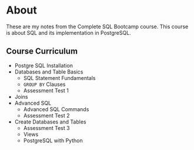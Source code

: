 # About

These are my notes from the Complete SQL Bootcamp course. This course is about SQL and its implementation in PostgreSQL.

## Course Curriculum

- Postgre SQL Installation
- Databases and Table Basics
  - SQL Statement Fundamentals
  - `GROUP BY` Clauses
  - Assessment Test 1
- Joins
- Advanced SQL
  - Advanced SQL Commands
  - Assessment Test 2
- Create Databases and Tables
  - Assessment Test 3
  - Views
  - PostgreSQL with Python

